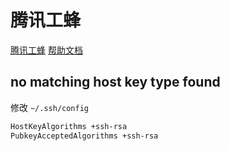 # 腾讯工蜂

[腾讯工蜂](https://code.tencent.com/)
[帮助文档](https://code.tencent.com/help/ssh#git)

## no matching host key type found

修改 `~/.ssh/config`

```txt
HostKeyAlgorithms +ssh-rsa
PubkeyAcceptedAlgorithms +ssh-rsa
```
